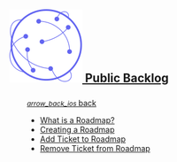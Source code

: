 <a class="a-logo" href="https://www.publicbacklog.com/">
    <h2 class="h2-logo">
        <img class="img-logo" src="/assets/white_bg_pb_logo.svg">
        <span class="text-logo">Public Backlog</span>
    </h2>
    <h2 style="font-size: 1.875rem; font-weight: 600; margin: auto; display: none;">
        <img style="display: inline-block; margin-top: -0.25rem;" src="/assets/white_bg_pb_logo.svg">
    </h2>
</a>


<div style="margin-top:1.5rem; padding-left:2rem;">


<span stlye="">
  <a href="/">
    <i class="material-icons-two-tone" style="font-size: 12px;" >
      arrow_back_ios
    </i>
    back
  </a>
</span>

- [What is a Roadmap?](/roadmaps/?id=what-is-a-roadmap)
- [Creating a Roadmap](/roadmaps/?id=creating-a-roadmap)
- [Add Ticket to Roadmap](/roadmaps/?id=add-a-ticket-to-a-roadmap)
- [Remove Ticket from Roadmap](/roadmaps/?id=remove-a-ticker-from-a-roadmap)